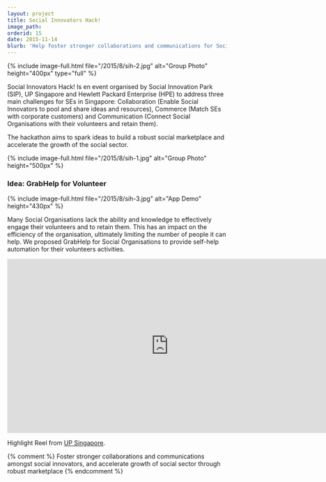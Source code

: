 ```yaml
---
layout: project
title: Social Innovators Hack!
image_path: 
orderid: 15
date: 2015-11-14
blurb: 'Help foster stronger collaborations and communications for Social Organisations through interactive SMS based services'
---
```

{% include image-full.html file="/2015/8/sih-2.jpg" alt="Group Photo" height="400px" type="full" %}
<p class='sublead'>Social Innovators Hack! Is en event organised by Social Innovation Park (SIP), UP Singapore and Hewlett Packard Enterprise (HPE) to address three main challenges for SEs in Singapore: Collaboration (Enable Social Innovators to pool and share ideas and resources), Commerce (Match SEs with corporate customers) and Communication (Connect Social Organisations with their volunteers and retain them).</p>

The hackathon aims to spark ideas to build a robust social marketplace and accelerate the growth of the social sector. 
<!--more-->
{% include image-full.html file="/2015/8/sih-1.jpg" alt="Group Photo" height="500px"  %}

### Idea: GrabHelp for Volunteer

{% include image-full.html file="/2015/8/sih-3.jpg" alt="App Demo" height="430px"  %}

Many Social Organisations lack the ability and knowledge to effectively engage their volunteers and to retain them. This has an impact on the efficiency of the organisation, ultimately limiting the number of people it can help. We proposed GrabHelp for Social Organisations to provide self-help automation for their volunteers activities.

<iframe width="740" height="400" src="https://www.youtube.com/embed/JUb-s3zLfKw" title="YouTube video player" frameborder="0" allow="accelerometer; autoplay; clipboard-write; encrypted-media; gyroscope; picture-in-picture" allowfullscreen></iframe>

<p>Highlight Reel from <a href="http://www.upsingapore.com/events/social-innovators-hack/">UP Singapore</a>.</p>

{% comment %}
Foster stronger collaborations and communications amongst social innovators, and accelerate growth of social sector through robust marketplace 
{% endcomment %}